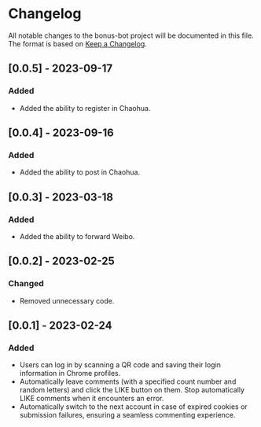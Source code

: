 # Changelog

All notable changes to the bonus-bot project will be documented in this file. The format is based
on [Keep a Changelog](https://keepachangelog.com/en/1.0.0/).

## [0.0.5] - 2023-09-17

### Added

- Added the ability to register in Chaohua.

## [0.0.4] - 2023-09-16

### Added

- Added the ability to post in Chaohua.

## [0.0.3] - 2023-03-18

### Added

- Added the ability to forward Weibo.

## [0.0.2] - 2023-02-25

### Changed

- Removed unnecessary code.

## [0.0.1] - 2023-02-24

### Added

- Users can log in by scanning a QR code and saving their login information in Chrome profiles.
- Automatically leave comments (with a specified count number and random letters) and click the LIKE
  button on them. Stop automatically LIKE comments when it encounters an error.
- Automatically switch to the next account in case of expired cookies or submission failures, ensuring a seamless
  commenting experience.